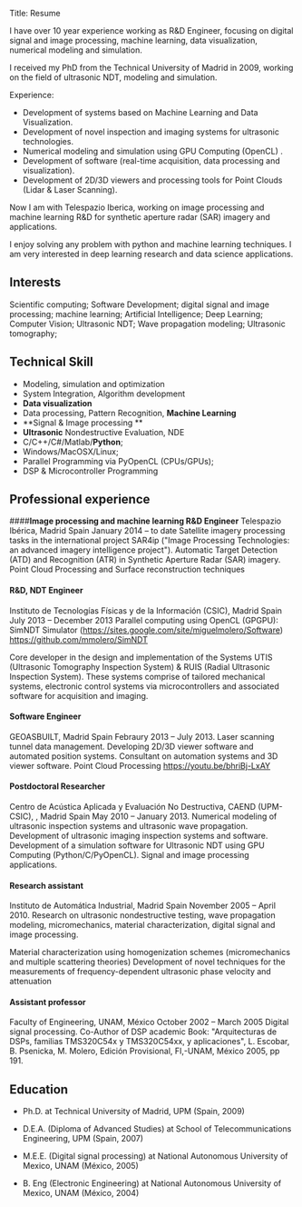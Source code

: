 Title: Resume


I have over 10 year experience working as R&D Engineer, focusing on digital signal and image processing, machine learning, data visualization, numerical modeling and simulation. 

I received my PhD from the Technical University of Madrid in 2009, working on the field of ultrasonic NDT, modeling and simulation.

Experience: 

- Development of systems based on Machine Learning and Data Visualization.
- Development of novel inspection and imaging systems for ultrasonic technologies. 
- Numerical modeling and simulation using GPU Computing (OpenCL) . 
- Development of software (real-time acquisition, data processing and visualization).  
- Development of 2D/3D viewers and processing tools for Point Clouds (Lidar & Laser Scanning).

Now I am with Telespazio Iberica, working on image processing and machine learning R&D for synthetic aperture radar (SAR) imagery and applications.

I enjoy solving any problem with python and machine learning techniques. I am very interested in deep learning research and data science applications. 


Interests
----

Scientific computing; Software Development; digital signal and image processing; machine learning; Artificial Intelligence; Deep Learning; Computer Vision; Ultrasonic NDT; Wave propagation modeling; Ultrasonic tomography; 


Technical Skill
-----

- Modeling, simulation and optimization
- System Integration, Algorithm development 
- **Data visualization**
- Data processing, Pattern Recognition, **Machine Learning**
- **Signal & Image processing **
- **Ultrasonic** Nondestructive Evaluation, NDE
- C/C++/C#/Matlab/**Python**; 
- Windows/MacOSX/Linux; 
- Parallel Programming via PyOpenCL (CPUs/GPUs); 
- DSP & Microcontroller Programming


Professional experience
-----------------------

####**Image processing and machine learning R&D Engineer**
Telespazio Ibérica, Madrid Spain
January 2014 – to date 
Satellite imagery processing tasks in the international project SAR4ip ("Image Processing Technologies: an advanced imagery intelligence project").
Automatic Target Detection (ATD) and Recognition (ATR) in Synthetic Aperture Radar (SAR) imagery. Point Cloud Processing and Surface reconstruction techniques

#### **R&D, NDT Engineer**
Instituto de Tecnologías Físicas y de la Información (CSIC), Madrid Spain
July 2013 – December 2013
Parallel computing using OpenCL (GPGPU): SimNDT Simulator (https://sites.google.com/site/miguelmolero/Software)
https://github.com/mmolero/SimNDT

Core developer in the design and implementation of the Systems UTIS (Ultrasonic Tomography Inspection System) & RUIS (Radial Ultrasonic Inspection System). These systems comprise of tailored mechanical systems, electronic control systems via microcontrollers and associated software for acquisition and imaging.

#### **Software Engineer**
GEOASBUILT, Madrid Spain
Febraury 2013 – July 2013.
Laser scanning tunnel data management. 
Developing 2D/3D viewer software and automated position systems. Consultant on automation systems and 3D viewer software. Point Cloud Processing
https://youtu.be/bhriBj-LxAY

#### **Postdoctoral Researcher**
Centro de Acústica Aplicada y Evaluación No Destructiva, CAEND (UPM-CSIC), , Madrid Spain
May 2010 – January 2013.
Numerical modeling of ultrasonic inspection systems and ultrasonic wave propagation.
Development of ultrasonic imaging inspection systems and software.
Development of a simulation software for Ultrasonic NDT using GPU Computing (Python/C/PyOpenCL). Signal and image processing applications.

#### **Research assistant**
Instituto de Automática Industrial, Madrid Spain
November 2005 – April 2010.
Research on ultrasonic nondestructive testing, wave propagation modeling, micromechanics, material characterization, digital signal and image processing.

Material characterization using homogenization schemes (micromechanics and multiple scattering theories)
Development of novel techniques for the measurements of frequency-dependent ultrasonic phase velocity and attenuation


#### **Assistant professor**
Faculty of Engineering, UNAM, México
October 2002 – March 2005
Digital signal processing.
Co-Author of DSP academic Book:
"Arquitecturas de DSPs, familias TMS320C54x y TMS320C54xx, y aplicaciones", L. Escobar, B. Psenicka, M. Molero, Edición Provisional, FI,-UNAM, México 2005, pp 191.


Education
---

- Ph.D. at Technical University of Madrid, UPM (Spain, 2009)                                                                        
- D.E.A. (Diploma of Advanced Studies) at School of Telecommunications Engineering, UPM (Spain, 2007) 

- M.E.E. (Digital signal processing) at  National Autonomous University of Mexico, UNAM (México, 2005)

- B. Eng (Electronic Engineering) at National Autonomous University of Mexico, UNAM (México, 2004)


